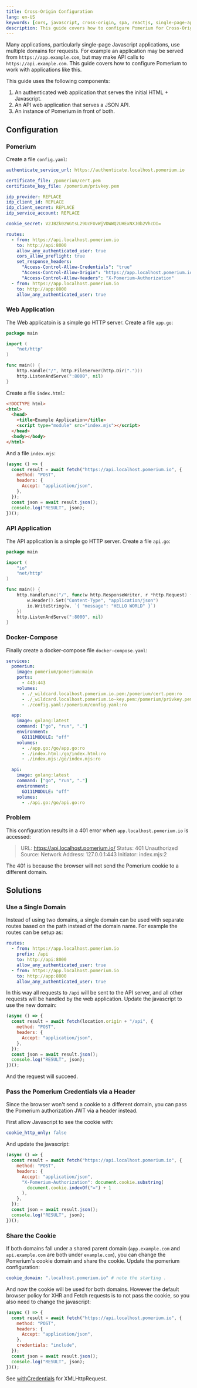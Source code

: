 ```yaml
---
title: Cross-Origin Configuration
lang: en-US
keywords: [cors, javascript, cross-origin, spa, reactjs, single-page-app, nextjs, ajax]
description: This guide covers how to configure Pomerium for Cross-Origin setups.
---
```


Many applications, particularly single-page Javascript applications, use multiple domains for requests. For example an application may be served from `https://app.example.com`, but may make API calls to `https://api.example.com`. This guide covers how to configure Pomerium to work with applications like this.

This guide uses the following components:

1. An authenticated web application that serves the initial HTML + Javascript.
1. An API web application that serves a JSON API.
1. An instance of Pomerium in front of both.

## Configuration

### Pomerium

Create a file `config.yaml`:

```yaml
authenticate_service_url: https://authenticate.localhost.pomerium.io

certificate_file: /pomerium/cert.pem
certificate_key_file: /pomerium/privkey.pem

idp_provider: REPLACE
idp_client_id: REPLACE
idp_client_secret: REPLACE
idp_service_account: REPLACE

cookie_secret: V2JBZk0zWGtsL29UcFUvWjVDWWQ2UHExNXJ0b2VhcDI=

routes:
  - from: https://api.localhost.pomerium.io
    to: http://api:8000
    allow_any_authenticated_user: true
    cors_allow_preflight: true
    set_response_headers:
      "Access-Control-Allow-Credentials": "true"
      "Access-Control-Allow-Origin": "https://app.localhost.pomerium.io"
      "Access-Control-Allow-Headers": "X-Pomerium-Authorization"
  - from: https://app.localhost.pomerium.io
    to: http://app:8000
    allow_any_authenticated_user: true
```

### Web Application

The Web applicatoin is a simple go HTTP server. Create a file `app.go`:

```go
package main

import (
	"net/http"
)

func main() {
	http.Handle("/", http.FileServer(http.Dir(".")))
	http.ListenAndServe(":8000", nil)
}
```

Create a file `index.html`:

```html
<!DOCTYPE html>
<html>
  <head>
    <title>Example Application</title>
    <script type="module" src="index.mjs"></script>
  </head>
  <body></body>
</html>
```

And a file `index.mjs`:

```javascript
(async () => {
  const result = await fetch("https://api.localhost.pomerium.io", {
    method: "POST",
    headers: {
      Accept: "application/json",
    },
  });
  const json = await result.json();
  console.log("RESULT", json);
})();
```

### API Application

The API application is a simple go HTTP server. Create a file `api.go`:

```go
package main

import (
	"io"
	"net/http"
)

func main() {
	http.HandleFunc("/", func(w http.ResponseWriter, r *http.Request) {
		w.Header().Set("Content-Type", "application/json")
		io.WriteString(w, `{ "message": "HELLO WORLD" }`)
	})
	http.ListenAndServe(":8000", nil)
}
```

### Docker-Compose

Finally create a docker-compose file `docker-compose.yaml`:

```yaml
services:
  pomerium:
    image: pomerium/pomerium:main
    ports:
      - 443:443
    volumes:
      - ./_wildcard.localhost.pomerium.io.pem:/pomerium/cert.pem:ro
      - ./_wildcard.localhost.pomerium.io-key.pem:/pomerium/privkey.pem:ro
      - ./config.yaml:/pomerium/config.yaml:ro

  app:
    image: golang:latest
    command: ["go", "run", "."]
    environment:
      GO111MODULE: "off"
    volumes:
      - ./app.go:/go/app.go:ro
      - ./index.html:/go/index.html:ro
      - ./index.mjs:/go/index.mjs:ro

  api:
    image: golang:latest
    command: ["go", "run", "."]
    environment:
      GO111MODULE: "off"
    volumes:
      - ./api.go:/go/api.go:ro
```

### Problem

This configuration results in a 401 error when `app.localhost.pomerium.io` is accessed:

> URL: https://api.localhost.pomerium.io/
> Status: 401 Unauthorized
> Source: Network
> Address: 127.0.0.1:443
> Initiator:
> index.mjs:2

The 401 is because the browser will not send the Pomerium cookie to a different domain.

## Solutions

### Use a Single Domain

Instead of using two domains, a single domain can be used with separate routes based on the path instead of the domain name. For example the routes can be setup as:

```yaml
routes:
  - from: https://app.localhost.pomerium.io
    prefix: /api
    to: http://api:8000
    allow_any_authenticated_user: true
  - from: https://app.localhost.pomerium.io
    to: http://app:8000
    allow_any_authenticated_user: true
```

In this way all requests to `/api` will be sent to the API server, and all other requests will be handled by the web application. Update the javascript to use the new domain:

```javascript
(async () => {
  const result = await fetch(location.origin + "/api", {
    method: "POST",
    headers: {
      Accept: "application/json",
    },
  });
  const json = await result.json();
  console.log("RESULT", json);
})();
```

And the request will succeed.

### Pass the Pomerium Credentials via a Header

Since the browser won't send a cookie to a different domain, you can pass the Pomerium authorization JWT via a header instead.

First allow Javascript to see the cookie with:

```yaml
cookie_http_only: false
```

And update the javascript:

```javascript
(async () => {
  const result = await fetch("https://api.localhost.pomerium.io", {
    method: "POST",
    headers: {
      Accept: "application/json",
      "X-Pomerium-Authorization": document.cookie.substring(
        document.cookie.indexOf("=") + 1
      ),
    },
  });
  const json = await result.json();
  console.log("RESULT", json);
})();
```

### Share the Cookie

If both domains fall under a shared parent domain (`app.example.com` and `api.example.com` are both under `example.com`), you can change the Pomerium's cookie domain and share the cookie. Update the pomerium configuration:

```yaml
cookie_domain: ".localhost.pomerium.io" # note the starting .
```

And now the cookie will be used for both domains. However the default browser policy for XHR and Fetch requests is to not pass the cookie, so you also need to change the javascript:

```javascript
(async () => {
  const result = await fetch("https://api.localhost.pomerium.io", {
    method: "POST",
    headers: {
      Accept: "application/json",
    },
    credentials: "include",
  });
  const json = await result.json();
  console.log("RESULT", json);
})();
```

See [withCredentials](https://developer.mozilla.org/en-US/docs/Web/API/XMLHttpRequest/withCredentials) for XMLHttpRequest.
